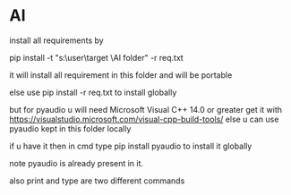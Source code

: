 # AI

install all requirements by

pip install -t "s:\user\target \AI folder" -r req.txt

it will install all requirement in this folder and will be portable

else use pip install -r req.txt to install globally

but for pyaudio u will need Microsoft Visual C++ 14.0 or greater get it with https://visualstudio.microsoft.com/visual-cpp-build-tools/ else u can use pyaudio kept in this folder locally

if u have it then in cmd type pip install pyaudio to install it globally

note pyaudio is already present in it.

also print and type are two different commands
